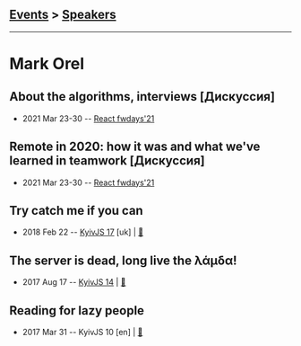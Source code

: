 ## [Events](../README.md) > [Speakers](../speakers.md)
---

# Mark Orel

## About the algorithms, interviews [Дискуссия]
- 2021 Mar 23-30 -- [React fwdays&#39;21](https://youtu.be/P3KsGYhPQt8)    
## Remote in 2020: how it was and what we&#39;ve learned in teamwork [Дискуссия]
- 2021 Mar 23-30 -- [React fwdays&#39;21](https://youtu.be/_ZBTZa7Un_E)    
## Try catch me if you can
- 2018 Feb 22 -- [KyivJS 17](https://youtu.be/GC-E8qIYchE) [uk] | [:notebook:](http://slides.com/markorel/try-catch#/)  
## The server is dead, long live the λάμδα!
- 2017 Aug 17 -- [KyivJS 14](https://www.youtube.com/watch?v=SJ5bBP6L_AU)  | [:notebook:](http://slides.com/markorel/lambda#/)  
## Reading for lazy people
- 2017 Mar 31 -- KyivJS 10 [en] | [:notebook:](http://slides.com/markorel/deck)  
